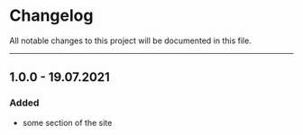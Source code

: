 # Changelog

All notable changes to this project will be documented in this file.

---

## 1.0.0 - 19.07.2021

### Added

- some section of the site
